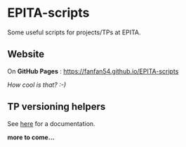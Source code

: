 # EPITA-scripts
Some useful scripts for projects/TPs at EPITA.

## Website
On **GitHub Pages** : https://fanfan54.github.io/EPITA-scripts

*How cool is that? :-)*

## TP versioning helpers
See [here](../master/tp_versioning_helpers/README.md "TP versioning helpers' README.md") for a documentation.

**more to come...**

